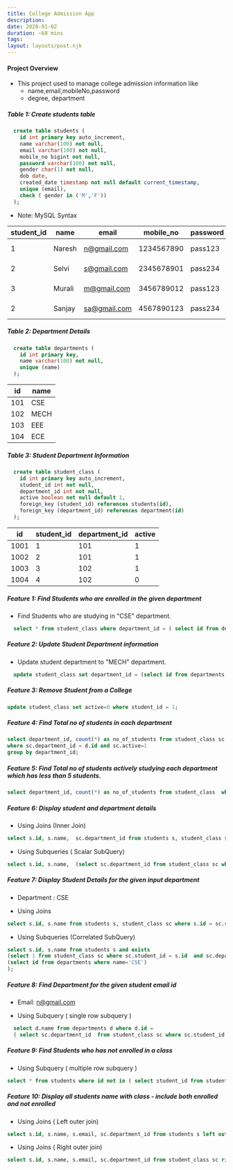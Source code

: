 ```yaml
---
title: College Admission App
description:
date: 2020-01-02
duration: ~60 mins
tags:
layout: layouts/post.njk
---
```



####  Project Overview

- This project used to manage college admission information like
  - name,email,mobileNo,password
  - degree, department

##### Table 1: Create students table


```sql
  create table students (
    id int primary key auto_increment,
    name varchar(100) not null,
    email varchar(100) not null,
    mobile_no bigint not null,
    password varchar(100) not null,
    gender char(1) not null,
    dob date,
    created_date timestamp not null default current_timestamp,
    unique (email),
    check ( gender in ('M','F'))
  );
```
- Note: MySQL Syntax

| student_id| name  | email  | mobile_no  | password  | gender | dob | created_date |
|---|---|---|---|---|---|---|---|
| 1 | Naresh   | n@gmail.com  | 1234567890  | pass123  | M | 2000-01-01 | 2020-09-25 18:59:51 |
| 2| Selvi  |  s@gmail.com | 2345678901  |  pass234 | F |  | 2020-09-30 18:59:51 |
| 3| Murali  | m@gmail.com  | 3456789012  |  pass123 | M |  | 2020-10-25 18:59:51 |
| 2| Sanjay  |  sa@gmail.com | 4567890123  |  pass234 | M |  | 2020-11-30 18:59:51 |

##### Table 2: Department Details

```sql
  create table departments (
    id int primary key,
    name varchar(100) not null,
    unique (name)
  );
```

| id| name |
|---|---|
| 101 | CSE  |
| 102 | MECH  |
| 103 | EEE  |
| 104 | ECE  |



##### Table 3: Student Department Information

```sql
  create table student_class (
    id int primary key auto_increment,
    student_id int not null,
    department_id int not null,
    active boolean not null default 1,
    foreign_key (student_id) references students(id),
    foreign_key (department_id) references department(id)
  );
  ```

| id| student_id  | department_id  | active  |
|---|---|---|---|
| 1001 | 1   | 101  | 1 |
| 1002 | 2  |  101 | 1 |
| 1003 | 3  | 102 | 1  |
| 1004 | 4  | 102 | 0  |


##### Feature 1: Find Students who are enrolled in the given department

- Find Students who are studying in "CSE" department.

```sql
  select * from student_class where department_id = ( select id from departments where name='CSE');
```


##### Feature 2: Update Student Department information

- Update student department to "MECH" department.


```sql
  update student_class set department_id = (select id from departments where name='MECH') where student_id = 1 ;
```

##### Feature 3: Remove Student from a College

```sql
update student_class set active=0 where student_id = 1;
```

##### Feature 4: Find Total no of students in each department

```sql
select department_id, count(*) as no_of_students from student_class sc, departments d
where sc.department_id = d.id and sc.active=1
group by department_id;
```

##### Feature 5: Find Total no of students actively studying each department which has less than  5 students.

```sql
select department_id, count(*) as no_of_students from student_class  where active = 1 group by department_id having count(*)<= 5;
```

##### Feature 6: Display student and department details

- Using Joins (Inner Join)
```sql
select s.id, s.name,  sc.department_id from students s, student_class sc where s.id = sc.student_id ;
```

- Using Subqueries ( Scalar SubQuery)
```sql
select s.id, s.name,  (select sc.department_id from student_class sc where sc.student_id = s.id) as department_id from students s;
```

##### Feature 7: Display Student Details for the given input department

- Department : CSE

- Using Joins
```sql
select s.id, s.name from students s, student_class sc where s.id = sc.student_id and sc.department_id=(select id from departments where name='CSE');
```

- Using Subqueries (Correlated SubQuery)
```sql
select s.id, s.name from students s and exists
(select 1 from student_class sc where sc.student_id = s.id  and sc.department_id =
(select id from departments where name='CSE')
);
```

##### Feature 8: Find Department for the given student email id

- Email: n@gmail.com

- Using Subquery ( single row subquery )
```sql
  select d.name from departments d where d.id =
  ( select sc.department_id  from student_class sc where sc.student_id = ( select id from students where email='n@gmail.com'));
```

##### Feature 9: Find Students who has not enrolled in a class

- Using Subquery ( multiple row subquery )
```sql
select * from students where id not in ( select student_id from student_class );
```

##### Feature 10: Display all students name with class - include both enrolled and not enrolled

- Using Joins ( Left outer join)
```sql
select s.id, s.name, s.email, sc.department_id from students s left outer join student_class sc on s.id = sc.student_id;
```

- Using Joins ( Right outer join)
```sql
select s.id, s.name, s.email, sc.department_id from student_class sc right outer join students s on s.id = sc.student_id;
```

